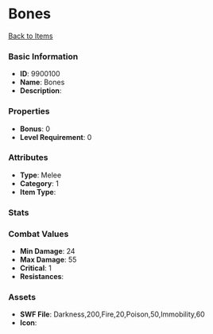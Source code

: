 # Bones



[Back to Items](../items.md)

### Basic Information

- **ID**: 9900100
- **Name**: Bones
- **Description**: 

### Properties

- **Bonus**: 0
- **Level Requirement**: 0

### Attributes

- **Type**: Melee
- **Category**: 1
- **Item Type**: 

### Stats


### Combat Values

- **Min Damage**: 24
- **Max Damage**: 55
- **Critical**: 1
- **Resistances**: 

### Assets

- **SWF File**: Darkness,200,Fire,20,Poison,50,Immobility,60
- **Icon**: 

